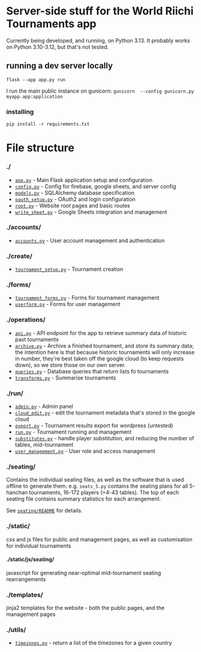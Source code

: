 # Server-side stuff for the World Riichi Tournaments app

Currently being developed, and running, on Python 3.13. It probably works on Python 3.10-3.12, but that's not tested.

## running a dev server locally
`flask --app app.py run`

I run the main public instance on gunicorn:
`gunicorn  --config gunicorn.py myapp.app:application`

### installing
`pip install -r requirements.txt`

# File structure
### ./
- [`app.py`](/server/app.py) - Main Flask application setup and configuration
- [`config.py`](/server/config.py) - Config for firebase, google sheets, and server config
- [`models.py`](/server/models.py) - SQLAlchemy database specification
- [`oauth_setup.py`](/server/oauth_setup.py) - OAuth2 and login configuration
- [`root.py`](/server/root.py) - Website root pages and basic routes
- [`write_sheet.py`](/server/write_sheet.py) - Google Sheets integration and management

### ./accounts/
- [`accounts.py`](/server/accounts/accounts.py) - User account management and authentication

### ./create/   
- [`tournament_setup.py`](/server/create/tournament_setup.py) - Tournament creation

### ./forms/
- [`tournament_forms.py`](/server/forms/tournament_forms.py) - Forms for tournament management
- [`userform.py`](/server/forms/userform.py) - Forms for user management

### ./operations/
- [`api.py`](/server/operations/api.py) - API endpoint for the app to retrieve summary data of historic past tournaments
- [`archive.py`](/server/operations/archive.py) - Archive a finished tournament, and store its summary data; the intention here is that because historic tournaments will only increase in number, they're best taken off the google cloud (to keep requests down), so we store those on our own server.
- [`queries.py`](/server/operations/queries.py) - Database queries that return lists fo tournaments
- [`transforms.py`](/server/operations/transforms.py) - Summarise tournaments

### ./run/
- [`admin.py`](/server/run/admin.py) - Admin panel
- [`cloud_edit.py`](/server/run/cloud_edit.py) - edit the tournament metadata that's stored in the google cloud
- [`export.py`](/server/run/export.py) - Tournament results export for wordpress (untested)
- [`run.py`](/server/run/run.py) - Tournament running and management
- [`substitutes.py`](/server/run/substitutes.py) - handle player substitution, and reducing the number of tables, mid-tournament
- [`user_management.py`](/server/run/user_management.py) - User role and access management

### ./seating/
Contains the individual seating files, as well as the software that is used offline to generate them. e.g. `seats_5.py` contains the seating plans for all 5-hanchan tournaments, 16-172 players (=4-43 tables). The top of each seating file contains summary statistics for each arrangement.

See [`seating/README`](/server/seating/README.md) for details.

### ./static/
css and js files for public and management pages, as well as customisation for individual tournaments

#### ./static/js/seating/
javascript for generating near-optimal mid-tournament seating rearrangements

### ./templates/
jinja2 templates for the website - both the public pages, and the management pages

### ./utils/
- [`timezones.py`](/server/utils/timezones.py) - return a list of the timezones for a given country

